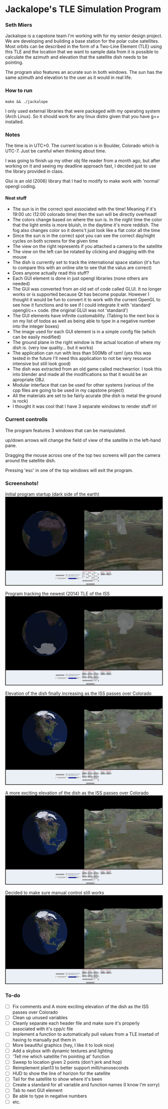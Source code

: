# Jackalope's TLE Simulation Program

### Seth Miers

Jackalope is a capstone team I'm working with for my senior design project. We are developing and building a base station for the polar cube satellites. Most orbits can be described in the form of a Two-Line Element (TLE) using this TLE and the location that we want to sample data from it is possible to calculate the azimuth and elevation that the satellite dish needs to be pointing.

The program also features an acurate sun in both windows. The sun has the same azimuth and elevation to the user as it would in real life.

### How to run

    make && ./jackalope

I only used external libraries that were packaged with my operating system (Arch Linux). So it should work for any linux distro given that you have g++ installed.

### Notes

The time is in UTC+0. The current location is in Boulder, Colorado which is UTC-7. Just be careful when thinking about time.

I was going to finish up my other obj file reader from a month ago, but after working on it and seeing my deadline approach fast, I decided just to use the library provided in class.

Glui is an old (2006) library that I had to modify to make work with 'normal' opengl coding.

#### Neat stuff

 - The sun is in the correct spot associated with the time! Meaning if it's 19:00 utc (12:00 colorado time) then the sun will be directly overhead!
 - The colors change based on where the sun is. In the night time the color that the light emits is more bluish, in the daytime it's more reddish. The fog also changes color so it doens't just look like a flat color all the time
 - Since the sun is in the correct spot you can see the correct day/night cycles on both screens for the given time
 - The view on the right represents if you attached a camera to the satellite
 - The view on the left can be rotated by clicking and dragging with the mouse
 - The dish is currently set to track the international space station (it's fun to compare this with an online site to see that the valus are correct)
 - Does anyone actually read this stuff?
 - Each GUI element is done in just opengl libraries (none others are needed)
 - The GUI was converted from an old set of code called GLUI. It no longer works or is supported because Qt has become popular. However I thought it would be fun to convert it to work with the current OpenGL to see how it functions and to see if I could integrate it with 'standard' opengl/c++ code. (the original GLUI was not 'standard')
 - The GUI elements have infinite customability. (Tabing to the next box is on my list of todos as well as being able to type in a negative number into the integer boxes)
 - The image used for each GUI element is in a simple conifg file (which can be easily modified)
 - The ground plane in the right window is the actual location of where my dish is. (very low quality... but it works)
 - The application can run with less than 500Mb of ram! (yes this was tested in the future I'll need this application to not be very resource intensive but still look good)
 - The dish was extracted from an old game called mechwarrior. I took this into blender and made all the modifications so that it would be an apropriate OBJ.
 - Modular interface that can be used for other systems (various of the cpp files are going to be used in my capstone project)
 - All the materials are set to be fairly acurate (the dish is metal the ground is rock)
 - I thought it was cool that I have 3 separate windows to render stuff in!

### Current controlls
The program features 3 windows that can be manipulated.

up/down arrows will change the field of view of the satellite in the left-hand pane.

Dragging the mouse across one of the top two screens will pan the camera around the satellite dish.

Pressing 'esc' in one of the top windows will exit the program.

### Screenshots!

Initial program startup (dark side of the earth)
![Startup](https://raw.githubusercontent.com/superzanti/Jackalope_TLE_SIM/master/screenshots/2014-12-08-162601_1920x1080_scrot.png)

Program tracking the newest (2014) TLE of the ISS
![ISS tracking](https://raw.githubusercontent.com/superzanti/Jackalope_TLE_SIM/master/screenshots/2014-12-08-162627_1920x1080_scrot.png)

Elevation of the dish finally increasing as the ISS passes over Colorado
![Elevation increasing](https://raw.githubusercontent.com/superzanti/Jackalope_TLE_SIM/master/screenshots/2014-12-08-162723_1920x1080_scrot.png)

A more exciting elevation of the dish as the ISS passes over Colorado
![Elevation increasing](https://raw.githubusercontent.com/superzanti/Jackalope_TLE_SIM/master/screenshots/2014-12-08-162749_1920x1080_scrot.png)

Decided to make sure manual control still works
![Manual control](https://raw.githubusercontent.com/superzanti/Jackalope_TLE_SIM/master/screenshots/2014-12-08-162749_1920x1080_scrot.png)

### To-do

 - [ ] Fix comments and A more exciting elevation of the dish as the ISS passes over Colorado
 - [ ] Clean up unused variables
 - [ ] Cleanly separate each header file and make sure it's properly associated with it's cpp/c file
 - [ ] Implement a function to automatically pull values from a TLE insetad of having to manually put them in
 - [ ] More beautiful graphics (hey, I like it to look nice)
 - [ ] Add a skybox with dynamic textures and lighting
 - [ ] 'Tell me which satellite I'm pointing at' function
 - [ ] Sweep to location given 2 points (don't jerk and hop)
 - [ ] Reimplement plan13 to better support milli/nanoseconds
 - [ ] HUD to show the line of horizon for the satellite
 - [ ] Tail for the satellite to show where it's been
 - [ ] Create a standard for all variable and function names (I know I'm sorry)
 - [ ] Tab to next GUI element
 - [ ] Be able to type in negative numbers
 - [ ] etc.
